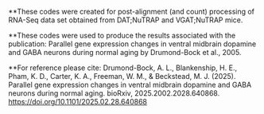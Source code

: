 **These codes were created for post-alignment (and count) processing of RNA-Seq data set obtained from DAT;NuTRAP and VGAT;NuTRAP mice.

**These codes were used to produce the results associated with the publication:  Parallel gene expression changes in ventral midbrain dopamine and GABA neurons during normal aging by Drumond-Bock et al., 2005.

**For reference please cite:
Drumond-Bock, A. L., Blankenship, H. E., Pham, K. D., Carter, K. A., Freeman, W. M., & Beckstead, M. J. (2025). Parallel gene expression changes in ventral midbrain dopamine and GABA neurons during normal aging. bioRxiv, 2025.2002.2028.640868. https://doi.org/10.1101/2025.02.28.640868 


